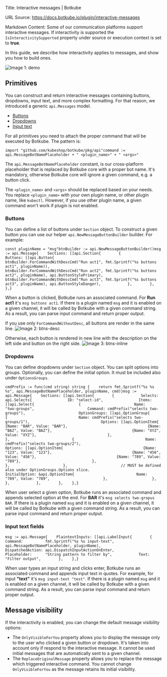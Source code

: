 Title: Interactive messages | Botkube

URL Source: https://docs.botkube.io/plugin/interactive-messages

Markdown Content:
Some of our communication platforms support interactive messages. If interactivity is supported the `IsInteractivitySupported` property under source or execution context is set to **true**.

In this guide, we describe how interactivity applies to messages, and show you how to build ones.

![Image 1: demo](https://docs.botkube.io/assets/images/demo-msg-aa0290bb67438a1f83c756f4b50842df.gif)

Primitives[​](#primitives "Direct link to Primitives")
------------------------------------------------------

You can construct and return interactive messages containing buttons, dropdowns, input text, and more complex formatting. For that reason, we introduced a generic `api.Messages` model.

*   [Buttons](#buttons)
*   [Dropdowns](#dropdowns)
*   [Input text](#input-text-fields)

For all primitives you need to attach the proper command that will be executed by Botkube. The pattern is:

    import "github.com/kubeshop/botkube/pkg/api"command :=  api.MessageBotNamePlaceholder + " <plugin_name>" + " <args>"

The `api.MessageBotNamePlaceholder` constant, is our cross-platform placeholder that is replaced by Botkube core with a proper bot name. It's mandatory, otherwise Botkube core will ignore a given command, e.g. a button click.

The `<plugin_name>` and `<args>` should be replaced based on your needs. You replace `<plugin_name>` with your own plugin name, or other plugin name, like `kubectl`. However, if you use other plugin name, a given command won't work if plugin is not enabled.

### Buttons[​](#buttons "Direct link to Buttons")

You can define a list of buttons under `Section` object. To construct a given button you can use our helper `api.NewMessageButtonBuilder` builder. For example:

    const pluginName = "msg"btnBuilder := api.NewMessageButtonBuilder()msg := api.Message{    Sections: []api.Section{        {            Buttons: []api.Button{                btnBuilder.ForCommandWithDescCmd("Run act1", fmt.Sprintf("%s buttons act1", pluginName)),                btnBuilder.ForCommandWithDescCmd("Run act2", fmt.Sprintf("%s buttons act2", pluginName), api.ButtonStylePrimary),                btnBuilder.ForCommandWithDescCmd("Run act3", fmt.Sprintf("%s buttons act3", pluginName), api.ButtonStyleDanger),            },        },    },}

When a button is clicked, Botkube runs an associated command. For **Run act1** it's `msg buttons act1`. If there is a plugin named `msg` and it is enabled on a given channel, it will be called by Botkube with a given command string. As a result, you can parse input command and return proper output.

If you use only `ForCommandWithoutDesc`, all buttons are render in the same line. ![Image 2: btns-desc](https://docs.botkube.io/assets/images/btns-desc-33bccf898c619eca04aa20266804baad.png)

Otherwise, each button is rendered in new line with the description on the left side and button on the right side. ![Image 3: btns-inline](https://docs.botkube.io/assets/images/btns-inline-a7f68fcaac17c49eb65ef94a16ede58e.png)

### Dropdowns[​](#dropdowns "Direct link to Dropdowns")

You can define dropdowns under `Section` object. You can split options into groups. Optionally, you can define the initial option. It must be included also under `OptionsGroups`.

    cmdPrefix := func(cmd string) string {    return fmt.Sprintf("%s %s %s", api.MessageBotNamePlaceholder, pluginName, cmd)}msg := api.Message{    Sections: []api.Section{        {            Selects: api.Selects{                ID: "select-id",                Items: []api.Select{                    {                        Name:    "two-groups",                        Command: cmdPrefix("selects two-groups"),                        OptionGroups: []api.OptionGroup{                            {                                Name: cmdPrefix("selects two-groups/1"),                                Options: []api.OptionItem{                                    {Name: "BAR", Value: "BAR"},                                    {Name: "BAZ", Value: "BAZ"},                                    {Name: "XYZ", Value: "XYZ"},                                },                            },                            {                                Name: cmdPrefix("selects two-groups/2"),                                Options: []api.OptionItem{                                    {Name: "123", Value: "123"},                                    {Name: "456", Value: "456"},                                    {Name: "789", Value: "789"},                                },                            },                        },                        // MUST be defined also under OptionGroups.Options slice.                        InitialOption: &api.OptionItem{                            Name: "789", Value: "789",                        },                    },                },            },        },    },}

When user select a given option, Botkube runs an associated command and appends selected option at the end. For **BAR** it's `msg selects two-gropus BAR`. If there is a plugin named `msg` and it is enabled on a given channel, it will be called by Botkube with a given command string. As a result, you can parse input command and return proper output.

### Input text fields[​](#input-text-fields "Direct link to Input text fields")

    msg := api.Message{    PlaintextInputs: []api.LabelInput{        {            Command:          fmt.Sprintf("%s %s input-text", api.MessageBotNamePlaceholder, pluginName),            DispatchedAction: api.DispatchInputActionOnEnter,            Placeholder:      "String pattern to filter by",            Text:             "Filter output",        },    },}

When user types an input string and clicks enter, Botkube runs an associated command and appends input text in quotes. For example, for input **"text"** it's `msg input-text "test"`. If there is a plugin named `msg` and it is enabled on a given channel, it will be called by Botkube with a given command string. As a result, you can parse input command and return proper output.

Message visibility[​](#message-visibility "Direct link to Message visibility")
------------------------------------------------------------------------------

If the interactivity is enabled, you can change the default message visibility options:

*   The `OnlyVisibleForYou` property allows you to display the message only to the user who clicked a given button or dropdown. It's taken into account only if respond to the interactive message. It cannot be used initial messages that are automatically sent to a given channel.
*   The `ReplaceOriginalMessage` property allows you to replace the message which triggered interactive command. You cannot change `OnlyVisibleForYou` as the message retains its initial visibility.

